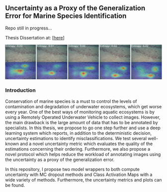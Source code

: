 ## Uncertainty as a Proxy of the Generalization Error for Marine Species Identification
Repo still in progress...

Thesis Dissertation at: [[here](imgs/TDM_David.pdf)]

![example](imgs/echinaster.jpg)


### Introduction
Conservation of marine species is a must to control the levels of contamination and degradation of underwater ecosystems,
which get worse every year. One of the best ways of monitoring aquatic ecosystems is by using a Remotely Operated Underwater
Vehicle to collect images. However, the main drawback is the large amount of data that has to be annotated by specialists. In this
thesis, we propose to go one step further and use a deep learning system which reports, in addition to the deterministic decision,
uncertainty estimations to identify misclassifications. We test several well-known and a novel uncertainty metric which evaluates
the quality of the estimations concerning their ordering. Furthermore, we also propose a novel protocol which helps reduce the
workload of annotating images using the uncertainty as a proxy of the generalization error.

In this repository, I propose two model wrappers to both compute uncertainty with MC dropout methods and Class Activation Maps with a wide variety of methods.
Furthermore, the uncertainty metrics and plots can be found.